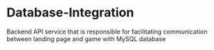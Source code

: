 # Database-Integration
Backend API service that is responsible for facilitating communication between landing page and game with MySQL database
